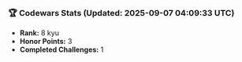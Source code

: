 ### 🏆 Codewars Stats (Updated: 2025-09-07 04:09:33 UTC)

- **Rank:** 8 kyu
- **Honor Points:** 3
- **Completed Challenges:** 1
